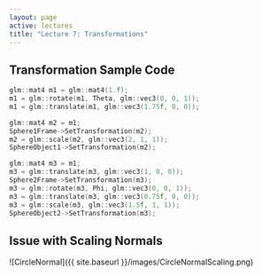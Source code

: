 ```yaml
---
layout: page
active: lectures
title: "Lecture 7: Transformations"
---
```


## Transformation Sample Code

```cpp
glm::mat4 m1 = glm::mat4(1.f);
m1 = glm::rotate(m1, Theta, glm::vec3(0, 0, 1));
m1 = glm::translate(m1, glm::vec3(1.75f, 0, 0));

glm::mat4 m2 = m1;
Sphere1Frame->SetTransformation(m2);
m2 = glm::scale(m2, glm::vec3(2, 1, 1));
SphereObject1->SetTransformation(m2);

glm::mat4 m3 = m1;
m3 = glm::translate(m3, glm::vec3(1, 0, 0));
Sphere2Frame->SetTransformation(m3);
m3 = glm::rotate(m3, Phi, glm::vec3(0, 0, 1));
m3 = glm::translate(m3, glm::vec3(0.75f, 0, 0));
m3 = glm::scale(m3, glm::vec3(1.5f, 1, 1));
SphereObject2->SetTransformation(m3);
```

## Issue with Scaling Normals

![CircleNormal]({{ site.baseurl }}/images/CircleNormalScaling.png)
